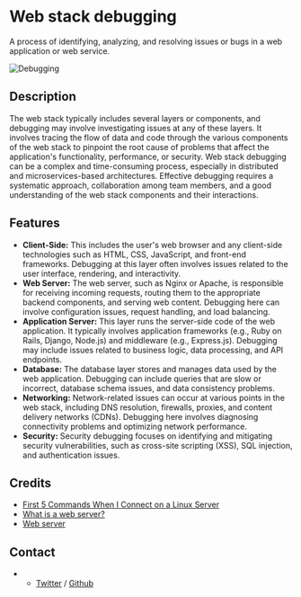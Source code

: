 # Web stack debugging
A process of identifying, analyzing, and resolving issues or bugs in a web application or web service.

![Debugging](https://joshowens.dev/static/ce7af65a7da45eba3b5e48a68299510a/beb1d/debug-meme.jpg)

## Description
The web stack typically includes several layers or components, and debugging may involve investigating issues at any of these layers.  It involves tracing the flow of data and code through the various components of the web stack to pinpoint the root cause of problems that affect the application's functionality, performance, or security. Web stack debugging can be a complex and time-consuming process, especially in distributed and microservices-based architectures. Effective debugging requires a systematic approach, collaboration among team members, and a good understanding of the web stack components and their interactions.

## Features
 * **Client-Side:** This includes the user's web browser and any client-side technologies such as HTML, CSS, JavaScript, and front-end frameworks. Debugging at this layer often involves issues related to the user interface, rendering, and interactivity.
 * **Web Server:** The web server, such as Nginx or Apache, is responsible for receiving incoming requests, routing them to the appropriate backend components, and serving web content. Debugging here can involve configuration issues, request handling, and load balancing.
 * **Application Server:** This layer runs the server-side code of the web application. It typically involves application frameworks (e.g., Ruby on Rails, Django, Node.js) and middleware (e.g., Express.js). Debugging may include issues related to business logic, data processing, and API endpoints.
 * **Database:** The database layer stores and manages data used by the web application. Debugging can include queries that are slow or incorrect, database schema issues, and data consistency problems.
 * **Networking:** Network-related issues can occur at various points in the web stack, including DNS resolution, firewalls, proxies, and content delivery networks (CDNs). Debugging here involves diagnosing connectivity problems and optimizing network performance.
 * **Security:** Security debugging focuses on identifying and mitigating security vulnerabilities, such as cross-site scripting (XSS), SQL injection, and authentication issues.

## Credits
 * [First 5 Commands When I Connect on a Linux Server](https://www.youtube.com/watch?v=1_gqlbADaAw)
 * [What is a web server?](https://developer.mozilla.org/en-US/docs/Learn/Common_questions/Web_mechanics/What_is_a_web_server)
 * [Web server](https://en.wikipedia.org/wiki/Web_server)

## Contact
 * * [Twitter](https://www.twitter.com/sakhilelindah) / [Github](https://github.com/sakhi-4096)
